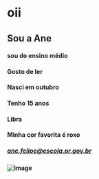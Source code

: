 
# oii
##  Sou a Ane
#### sou do ensino médio
#### Gosto de ler
#### Nasci em outubro
#### Tenho 15 anos
#### Libra
#### Minha cor favorita é roxo 
##### ane.felipe@escola.pr.gov.br
#### ![image](https://user-images.githubusercontent.com/111078868/185456604-39805c6c-3644-441b-8ca6-a906b3630670.png)



<!---
KarolineAne/KarolineAne is a ✨ special ✨ repository because its `README.md` (this file) appears on your GitHub profile.
You can click the Preview link to take a look at your changes.
--->
